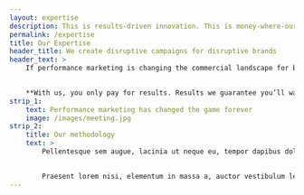 ```yaml
---
layout: expertise
description: This is results-driven innovation. This is money-where-our-mouth-is marketing. This is ZURU Group.
permalink: /expertise
title: Our Expertise
header_title: We create disruptive campaigns for disruptive brands
header_text: >
    If performance marketing is changing the commercial landscape for brands big and small, Zuru is changing the performance marketing world forever. We make campaigns more instant for you. Insight more actionable for you. And returns more attributable to every pound, euro or dollar you spend with us (and we spend ourselves in pursuit of your goals).

    
    **With us, you only pay for results. Results we guarantee you’ll want. And results we guarantee you’ll be delighted be.**
strip_1:
    text: Performance marketing has changed the game forever
    image: /images/meeting.jpg
strip_2:
    title: Our methodology
    text: >
        Pellentesque sem augue, lacinia ut neque eu, tempor dapibus dolor. Suspendisse quis ex feugiat, tristique nisl a, viverra mi. Donec hendrerit consequat urna, id semper enim vulputate ut. Nulla facilisi. Duis facilisis lorem diam, ac interdum ipsum venenatis nec. Fusce at consequat nulla. Nulla et ipsum ipsum. In varius elit quis dictum interdum.

        
        Praesent lorem nisi, elementum in massa a, auctor vestibulum lectus. Cras sed tempor purus. Pellentesque scelerisque a orci at accumsan. Etiam mattis justo sit amet lectus elementum ornare. Integer quis eros risus. Aliquam malesuada dictum eros, non vestibulum risus viverra sed. Nunc faucibus, nisl a convallis fermentum, eros dui euismod lectus, vitae mollis orci orci et dolor. Nam diam turpis, rutrum at tellus sit amet, auctor maximus dolor. Sed dolor lectus, imperdiet non ligula eu, posuere sagittis massa. Fusce eu pellentesque quam. Cras vel blandit ante, sed tempor lorem.
---
```


